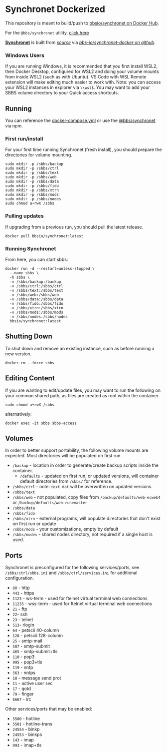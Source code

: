 # Synchronet Dockerized

This repository is meant to build/push to [bbsio/synchronet on Docker Hub](https://hub.docker.com/repository/docker/bbsio/synchronet).

For the `@bbs/synchronet` utility, [click here](https://github.com/bbs-io/synchronet-docker-util)

**[Synchronet](http://wiki.synchro.net/)** is built from _[source](https://gitlab.synchro.net/main/sbbs)_ via _[bbs-io/synchronet-docker on github](https://github.com/bbs-io/synchronet-docker)_.

### Windows Users

If you are running Windows, it is recommended that you first install WSL2, then Docker Desktop, configured for WSL2 and doing your volume mounts from inside WSL2 (such as with Ubuntu). VS Code with WSL Remote extension will make editing much easier to work with. Note: you can access your WSL2 instances in explorer via `\\wsl$`. You may want to add your SBBS volume directory to your Quick access shortcuts.

## Running

You can reference the [docker-compose.yml](./docker-compose.yml) or use the [@bbs/synchronet](https://github.com/bbs-io/synchronet-docker-util) via npm.

### First run/install

For your first time running Synchronet (fresh install), you should prepare the directories for volume mounting.

```
sudo mkdir -p /sbbs/backup
sudo mkdir -p /sbbs/ctrl
sudo mkdir -p /sbbs/text
sudo mkdir -p /sbbs/web
sudo mkdir -p /sbbs/data
sudo mkdir -p /sbbs/fido
sudo mkdir -p /sbbs/xtrn
sudo mkdir -p /sbbs/mods
sudo mkdir -p /sbbs/nodes
sudo chmod a+rwX /sbbs
```

### Pulling updates

If upgrading from a previous run, you should pull the latest release.

```
docker pull bbsio/synchronet:latest
```

### Running Synchronet

From here, you can start sbbs:

```
docker run -d --restart=unless-stopped \
  --name sbbs \
  -h sbbs \
  -v /sbbs/backup:/backup
  -v /sbbs/ctrl:/sbbs/ctrl
  -v /sbbs/text:/sbbs/text
  -v /sbbs/web:/sbbs/web
  -v /sbbs/data:/sbbs/data
  -v /sbbs/fido:/sbbs/fido
  -v /sbbs/xtrn:/sbbs/xtrn
  -v /sbbs/mods:/sbbs/mods
  -v /sbbs/nodes:/sbbs/nodes
  bbsio/synchronet:latest
```

## Shutting Down

To shut down and remove an existing instance, such as before running a new version.

```
docker rm --force sbbs
```

## Editing Content

If you are wanting to edit/update files, you may want to run the following on your common shared path, as files are created as root within the container.

```
sudo chmod a+rwX /sbbs
```

alternatively:

```
docker exec -it sbbs sbbs-access
```

## Volumes

In order to better support portability, the following volume mounts are expected. Most directories will be populated on first run.

- `/backup` - location in order to generate/create backup scripts inside the container.
  - `/defaults` - updated on first run, or updated versions, will container default directories from `/sbbs/` for reference.
- `/sbbs/ctrl` - note: `text.dat` will be overwritten on updated versions.
- `/sbbs/text`
- `/sbbs/web` - not populated, copy files from `/backup/defaults/web-ecweb4` or `/backup/defaults/web-runemaster`
- `/sbbs/data`
- `/sbbs/fido`
- `/sbbs/xtrn` - external programs, will populate directories that don't exist on first run or update
- `/sbbs/mods` - your customizations, empty by default
- `/sbbs/nodes` - shared nodes directory, not required if a single host is used.

## Ports

Synchronet is preconfigured for the following services/ports, see `/sbbs/ctrl/sbbs.ini` and `/sbbs/ctrl/services.ini` for additional configuration.

- `80` - http
- `443` - https
- `1123` - ws-term - used for ftelnet virtual terminal web connections
- `11235` - wss-term - used for ftelnet virtual terminal web connections
- `21` - ftp
- `22`- ssh
- `23` - telnet
- `513`- rlogin
- `64` - petscii 40-column
- `128` - petscii 128-column
- `25` - smtp-mail
- `587` - smtp-submit
- `465` - smtp-submit+tls
- `110` - pop3
- `995` - pop3+tls
- `119` - nntp
- `563` - nntps
- `18` - message send prot
- `11` - active user svc
- `17` - qotd
- `79` - finger
- `6667` - irc

Other services/ports that may be enabled:

- `5500` - hotline
- `5501` - hotline-trans
- `24554` - binkp
- `24553` - binkps
- `143` - imap
- `993` - imap+tls

